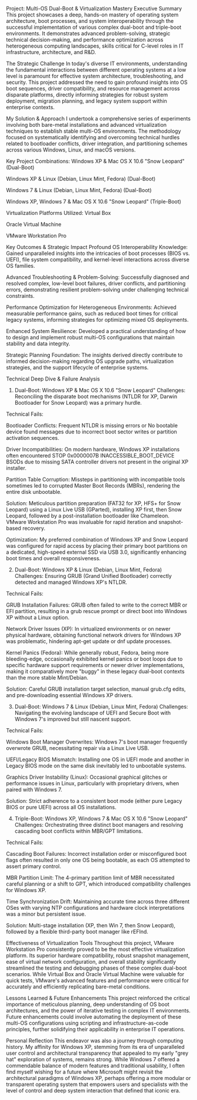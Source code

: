 Project: Multi-OS Dual-Boot & Virtualization Mastery
Executive Summary
This project showcases a deep, hands-on mastery of operating system architecture, boot processes, and system interoperability through the successful implementation of various complex dual-boot and triple-boot environments. It demonstrates advanced problem-solving, strategic technical decision-making, and performance optimization across heterogeneous computing landscapes, skills critical for C-level roles in IT infrastructure, architecture, and R&D.

The Strategic Challenge
In today's diverse IT environments, understanding the fundamental interactions between different operating systems at a low level is paramount for effective system architecture, troubleshooting, and security. This project addressed the need to gain profound insights into OS boot sequences, driver compatibility, and resource management across disparate platforms, directly informing strategies for robust system deployment, migration planning, and legacy system support within enterprise contexts.

My Solution & Approach
I undertook a comprehensive series of experiments involving both bare-metal installations and advanced virtualization techniques to establish stable multi-OS environments. The methodology focused on systematically identifying and overcoming technical hurdles related to bootloader conflicts, driver integration, and partitioning schemes across various Windows, Linux, and macOS versions.

Key Project Combinations:
Windows XP & Mac OS X 10.6 "Snow Leopard" (Dual-Boot)

Windows XP & Linux (Debian, Linux Mint, Fedora) (Dual-Boot)

Windows 7 & Linux (Debian, Linux Mint, Fedora) (Dual-Boot)

Windows XP, Windows 7 & Mac OS X 10.6 "Snow Leopard" (Triple-Boot)

Virtualization Platforms Utilized:
Virtual Box

Oracle Virtual Machine

VMware Workstation Pro

Key Outcomes & Strategic Impact
Profound OS Interoperability Knowledge: Gained unparalleled insights into the intricacies of boot processes (BIOS vs. UEFI), file system compatibility, and kernel-level interactions across diverse OS families.

Advanced Troubleshooting & Problem-Solving: Successfully diagnosed and resolved complex, low-level boot failures, driver conflicts, and partitioning errors, demonstrating resilient problem-solving under challenging technical constraints.

Performance Optimization for Heterogeneous Environments: Achieved measurable performance gains, such as reduced boot times for critical legacy systems, informing strategies for optimizing mixed OS deployments.

Enhanced System Resilience: Developed a practical understanding of how to design and implement robust multi-OS configurations that maintain stability and data integrity.

Strategic Planning Foundation: The insights derived directly contribute to informed decision-making regarding OS upgrade paths, virtualization strategies, and the support lifecycle of enterprise systems.

Technical Deep Dive & Failure Analysis
1. Dual-Boot: Windows XP & Mac OS X 10.6 "Snow Leopard"
Challenges: Reconciling the disparate boot mechanisms (NTLDR for XP, Darwin Bootloader for Snow Leopard) was a primary hurdle.

Technical Fails:

Bootloader Conflicts: Frequent NTLDR is missing errors or No bootable device found messages due to incorrect boot sector writes or partition activation sequences.

Driver Incompatibilities: On modern hardware, Windows XP installations often encountered STOP 0x0000007B INACCESSIBLE_BOOT_DEVICE BSODs due to missing SATA controller drivers not present in the original XP installer.

Partition Table Corruption: Missteps in partitioning with incompatible tools sometimes led to corrupted Master Boot Records (MBRs), rendering the entire disk unbootable.

Solution: Meticulous partition preparation (FAT32 for XP, HFS+ for Snow Leopard) using a Linux Live USB (GParted), installing XP first, then Snow Leopard, followed by a post-installation bootloader like Chameleon. VMware Workstation Pro was invaluable for rapid iteration and snapshot-based recovery.

Optimization: My preferred combination of Windows XP and Snow Leopard was configured for rapid access by placing their primary boot partitions on a dedicated, high-speed external SSD via USB 3.0, significantly enhancing boot times and overall responsiveness.

2. Dual-Boot: Windows XP & Linux (Debian, Linux Mint, Fedora)
Challenges: Ensuring GRUB (Grand Unified Bootloader) correctly detected and managed Windows XP's NTLDR.

Technical Fails:

GRUB Installation Failures: GRUB often failed to write to the correct MBR or EFI partition, resulting in a grub rescue prompt or direct boot into Windows XP without a Linux option.

Network Driver Issues (XP): In virtualized environments or on newer physical hardware, obtaining functional network drivers for Windows XP was problematic, hindering apt-get update or dnf update processes.

Kernel Panics (Fedora): While generally robust, Fedora, being more bleeding-edge, occasionally exhibited kernel panics or boot loops due to specific hardware support requirements or newer driver implementations, making it comparatively more "buggy" in these legacy dual-boot contexts than the more stable Mint/Debian.

Solution: Careful GRUB installation target selection, manual grub.cfg edits, and pre-downloading essential Windows XP drivers.

3. Dual-Boot: Windows 7 & Linux (Debian, Linux Mint, Fedora)
Challenges: Navigating the evolving landscape of UEFI and Secure Boot with Windows 7's improved but still nascent support.

Technical Fails:

Windows Boot Manager Overwrites: Windows 7's boot manager frequently overwrote GRUB, necessitating repair via a Linux Live USB.

UEFI/Legacy BIOS Mismatch: Installing one OS in UEFI mode and another in Legacy BIOS mode on the same disk inevitably led to unbootable systems.

Graphics Driver Instability (Linux): Occasional graphical glitches or performance issues in Linux, particularly with proprietary drivers, when paired with Windows 7.

Solution: Strict adherence to a consistent boot mode (either pure Legacy BIOS or pure UEFI) across all OS installations.

4. Triple-Boot: Windows XP, Windows 7 & Mac OS X 10.6 "Snow Leopard"
Challenges: Orchestrating three distinct boot managers and resolving cascading boot conflicts within MBR/GPT limitations.

Technical Fails:

Cascading Boot Failures: Incorrect installation order or misconfigured boot flags often resulted in only one OS being bootable, as each OS attempted to assert primary control.

MBR Partition Limit: The 4-primary partition limit of MBR necessitated careful planning or a shift to GPT, which introduced compatibility challenges for Windows XP.

Time Synchronization Drift: Maintaining accurate time across three different OSes with varying NTP configurations and hardware clock interpretations was a minor but persistent issue.

Solution: Multi-stage installation (XP, then Win 7, then Snow Leopard), followed by a flexible third-party boot manager like rEFInd.

Effectiveness of Virtualization Tools
Throughout this project, VMware Workstation Pro consistently proved to be the most effective virtualization platform. Its superior hardware compatibility, robust snapshot management, ease of virtual network configuration, and overall stability significantly streamlined the testing and debugging phases of these complex dual-boot scenarios. While Virtual Box and Oracle Virtual Machine were valuable for quick tests, VMware's advanced features and performance were critical for accurately and efficiently replicating bare-metal conditions.

Lessons Learned & Future Enhancements
This project reinforced the critical importance of meticulous planning, deep understanding of OS boot architectures, and the power of iterative testing in complex IT environments. Future enhancements could involve automating the deployment of these multi-OS configurations using scripting and infrastructure-as-code principles, further solidifying their applicability in enterprise IT operations.

Personal Reflection
This endeavor was also a journey through computing history. My affinity for Windows XP, stemming from its era of unparalleled user control and architectural transparency that appealed to my early "grey hat" exploration of systems, remains strong. While Windows 7 offered a commendable balance of modern features and traditional usability, I often find myself wishing for a future where Microsoft might revisit the architectural paradigms of Windows XP, perhaps offering a more modular or transparent operating system that empowers users and specialists with the level of control and deep system interaction that defined that iconic era.
